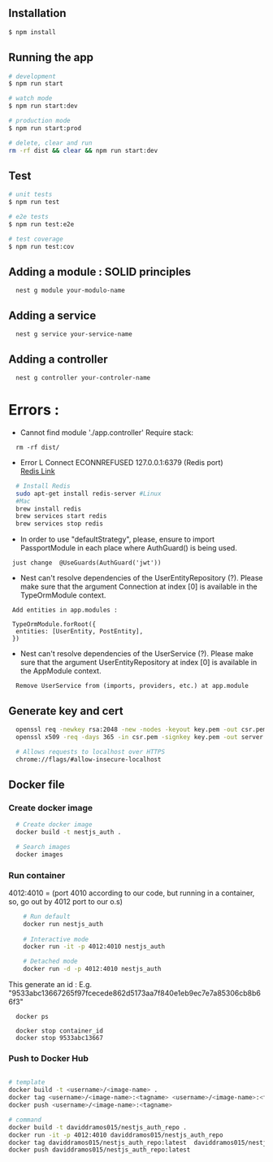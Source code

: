 
## Installation

```bash
$ npm install
```

## Running the app

```bash
# development
$ npm run start

# watch mode
$ npm run start:dev

# production mode
$ npm run start:prod

# delete, clear and run
rm -rf dist && clear && npm run start:dev

```


## Test

```bash
# unit tests
$ npm run test

# e2e tests
$ npm run test:e2e

# test coverage
$ npm run test:cov
```

## Adding a module : SOLID principles
```
  nest g module your-modulo-name
```

## Adding a service
```
  nest g service your-service-name
```

## Adding a controller
```
  nest g controller your-controler-name
```

# Errors :
* Cannot find module './app.controller' Require stack:
```
  rm -rf dist/
```

* Error L Connect ECONNREFUSED 127.0.0.1:6379 (Redis port)<br>
[Redis Link](https://gist.github.com/tomysmile/1b8a321e7c58499ef9f9441b2faa0aa8)
```bash
  # Install Redis
  sudo apt-get install redis-server #Linux
  #Mac
  brew install redis
  brew services start redis
  brew services stop redis  
```

* In order to use "defaultStrategy", please, ensure to import PassportModule in each place where AuthGuard() is being used.
 ```
  just change  @UseGuards(AuthGuard('jwt')) 
```

* Nest can't resolve dependencies of the UserEntityRepository (?). Please make sure that the argument Connection at index [0] is available in the TypeOrmModule context.
```
 Add entities in app.modules :

 TypeOrmModule.forRoot({
  entities: [UserEntity, PostEntity],
 })
```

*  Nest can't resolve dependencies of the UserService (?). Please make sure that the argument UserEntityRepository at index [0] is available in the AppModule context.
```
  Remove UserService from (imports, providers, etc.) at app.module
```
## Generate key and cert
```bash
  openssl req -newkey rsa:2048 -new -nodes -keyout key.pem -out csr.pem
  openssl x509 -req -days 365 -in csr.pem -signkey key.pem -out server.crt

  # Allows requests to localhost over HTTPS
  chrome://flags/#allow-insecure-localhost 
```

## Docker file

### Create docker image

```bash
  # Create docker image
  docker build -t nestjs_auth .

  # Search images
  docker images

```

### Run container

4012:4010 = (port 4010 according to our code, but running in a container, so, go out by 4012 port to our o.s) 

```bash
    # Run default
    docker run nestjs_auth
      
    # Interactive mode 
    docker run -it -p 4012:4010 nestjs_auth

    # Detached mode 
    docker run -d -p 4012:4010 nestjs_auth
```
  
  This generate an id : E.g. "9533abc13667265f97fcecede862d5173aa7f840e1eb9ec7e7a85306cb8b66f3"  

  ```
    docker ps
  ```

  ```
    docker stop container_id
    docker stop 9533abc13667
  ```



  ### Push to Docker Hub
  ```bash

  # template  
  docker build -t <username>/<image-name> .
  docker tag <username>/<image-name>:<tagname> <username>/<image-name>:<tagname> 
  docker push <username>/<image-name>:<tagname>
  
  # command
  docker build -t daviddramos015/nestjs_auth_repo .
  docker run -it -p 4012:4010 daviddramos015/nestjs_auth_repo
  docker tag daviddramos015/nestjs_auth_repo:latest  daviddramos015/nestjs_auth_repo:latest
  docker push daviddramos015/nestjs_auth_repo:latest
```